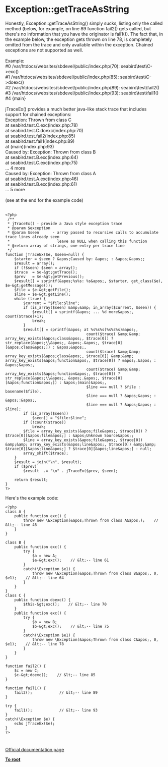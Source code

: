# Exception::getTraceAsString



Honestly, Exception::getTraceAsString() simply sucks, listing only the called method (below, for example, on line 89 function fail2() gets called, but there&apos;s no information that you have the originator is fail1()). The fact that, in the example below, the exception gets thrown on line 78, is completely omitted from the trace and only available within the exception. Chained exceptions are not supported as well.<br><br>Example:<br>#0 /var/htdocs/websites/sbdevel/public/index.php(70): seabird\test\C-&gt;exc()<br>#1 /var/htdocs/websites/sbdevel/public/index.php(85): seabird\test\C-&gt;doexc()<br>#2 /var/htdocs/websites/sbdevel/public/index.php(89): seabird\test\fail2()<br>#3 /var/htdocs/websites/sbdevel/public/index.php(93): seabird\test\fail1()<br>#4 {main}<br><br>jTraceEx() provides a much better java-like stack trace that includes support for chained exceptions:<br>Exception: Thrown from class C<br> at seabird.test.C.exc(index.php:78)<br> at seabird.test.C.doexc(index.php:70)<br> at seabird.test.fail2(index.php:85)<br> at seabird.test.fail1(index.php:89)<br> at (main)(index.php:93)<br>Caused by: Exception: Thrown from class B<br> at seabird.test.B.exc(index.php:64)<br> at seabird.test.C.exc(index.php:75)<br> ... 4 more<br>Caused by: Exception: Thrown from class A<br> at seabird.test.A.exc(index.php:46)<br> at seabird.test.B.exc(index.php:61)<br> ... 5 more<br><br>(see at the end for the example code)<br> <br> 

```
<?php
 /**
 * jTraceEx() - provide a Java style exception trace
 * @param $exception
 * @param $seen      - array passed to recursive calls to accumulate trace lines already seen
 *                     leave as NULL when calling this function
 * @return array of strings, one entry per trace line
 */
function jTraceEx($e, $seen=null) {
    $starter = $seen ? &apos;Caused by: &apos; : &apos;&apos;;
    $result = array();
    if (!$seen) $seen = array();
    $trace  = $e-&gt;getTrace();
    $prev   = $e-&gt;getPrevious();
    $result[] = sprintf(&apos;%s%s: %s&apos;, $starter, get_class($e), $e-&gt;getMessage());
    $file = $e-&gt;getFile();
    $line = $e-&gt;getLine();
    while (true) {
        $current = "$file:$line";
        if (is_array($seen) &amp;&amp; in_array($current, $seen)) {
            $result[] = sprintf(&apos; ... %d more&apos;, count($trace)+1);
            break;
        }
        $result[] = sprintf(&apos; at %s%s%s(%s%s%s)&apos;,
                                    count($trace) &amp;&amp; array_key_exists(&apos;class&apos;, $trace[0]) ? str_replace(&apos;\\&apos;, &apos;.&apos;, $trace[0][&apos;class&apos;]) : &apos;&apos;,
                                    count($trace) &amp;&amp; array_key_exists(&apos;class&apos;, $trace[0]) &amp;&amp; array_key_exists(&apos;function&apos;, $trace[0]) ? &apos;.&apos; : &apos;&apos;,
                                    count($trace) &amp;&amp; array_key_exists(&apos;function&apos;, $trace[0]) ? str_replace(&apos;\\&apos;, &apos;.&apos;, $trace[0][&apos;function&apos;]) : &apos;(main)&apos;,
                                    $line === null ? $file : basename($file),
                                    $line === null ? &apos;&apos; : &apos;:&apos;,
                                    $line === null ? &apos;&apos; : $line);
        if (is_array($seen))
            $seen[] = "$file:$line";
        if (!count($trace))
            break;
        $file = array_key_exists(&apos;file&apos;, $trace[0]) ? $trace[0][&apos;file&apos;] : &apos;Unknown Source&apos;;
        $line = array_key_exists(&apos;file&apos;, $trace[0]) &amp;&amp; array_key_exists(&apos;line&apos;, $trace[0]) &amp;&amp; $trace[0][&apos;line&apos;] ? $trace[0][&apos;line&apos;] : null;
        array_shift($trace);
    }
    $result = join("\n", $result);
    if ($prev)
        $result  .= "\n" . jTraceEx($prev, $seen);

    return $result;
}
?>
```


Here&apos;s the example code:


```
<?php
class A {
    public function exc() {
        throw new \Exception(&apos;Thrown from class A&apos;);    // &lt;-- line 46
    }
}

class B {
    public function exc() {
        try {
            $a = new A;
            $a-&gt;exc();    // &lt;-- line 61
        }
        catch(\Exception $e1) {
            throw new \Exception(&apos;Thrown from class B&apos;, 0, $e1);    // &lt;-- line 64
        }
    }
}
class C {
    public function doexc() {
        $this-&gt;exc();    // &lt;-- line 70
    }
    public function exc() {
        try {
            $b = new B;
            $b-&gt;exc();    // &lt;-- line 75
        }
        catch(\Exception $e1) {
            throw new \Exception(&apos;Thrown from class C&apos;, 0, $e1);    // &lt;-- line 78
        }
    }
}

function fail2() {
    $c = new C;
    $c-&gt;doexc();    // &lt;-- line 85
}

function fail1() {
    fail2();            // &lt;-- line 89
}

try {
    fail1();            // &lt;-- line 93
}
catch(\Exception $e) {
    echo jTraceEx($e);
}
?>
```
  

#

[Official documentation page](https://www.php.net/manual/en/exception.gettraceasstring.php)

**[To root](/README.md)**